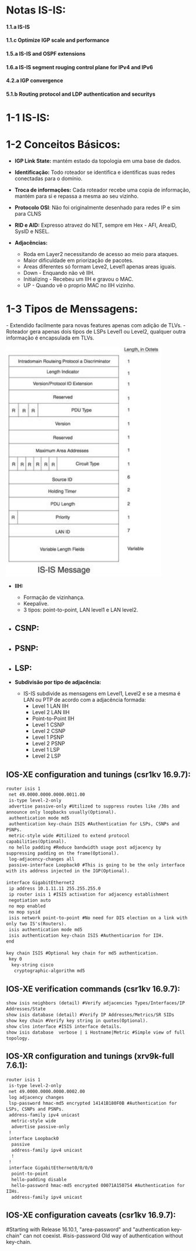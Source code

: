 <h1>Notas IS-IS:</h1>

<h4>1.1.a IS-IS</h4>
<h4>1.1.c Optimize IGP scale and performance</h4>
<h4>1.5.a IS-IS and OSPF extensions</h4>
<h4>1.6.a IS-IS segment rouging control plane for IPv4 and IPv6</h4>
<h4>4.2.a IGP convergence</h4>
<h4>5.1.b Routing protocol and LDP authentication and securitys</h4>

<h1>1-1 IS-IS:</h1>

<h1>1-2 Conceitos Básicos:</h1>

- **IGP Link State:** mantém estado da topologia em uma base de dados.
- **Identificação:** Todo roteador se identifica e identificas suas redes conectadas para o domínio.
- **Troca de informações:** Cada roteador recebe uma copia de informação, mantém para si e repassa a mesma ao seu vizinho.
- **Protocolo OSI**: Não foi originalmente desenhado para redes IP e sim para CLNS
- **RID e AID:** Expresso atravez do NET, sempre em Hex - AFI, AreaID, SysID e NSEL.

- **Adjacências:**
   - Roda em Layer2 necessitando de acesso ao meio para ataques.
   - Maior dificuldade em priorização de pacotes.
   - Areas diferentes só formam Leve2, Level1 apenas areas iguais.
   - Down - Enquando não vê IIH.
   - Initializing - Recebeu um IIH e gravou o MAC.
   - UP - Quando vê o proprio MAC no IIH vizinho.

<h1>1-3 Tipos de Menssagens:</h1>
- Extendido facilmente para novas features apenas com adição de TLVs.
- Roteador gera apenas dois tipos de LSPs Level1 ou Level2, qualquer outra informação é encapsulada em TLVs.

   ![Cabeçalho ISIS](/Imagens/isis-header.png)

- **IIH:**
    - Formação de vizinhança.
    - Keepalive.
    - 3 tipos: point-to-point, LAN level1 e LAN level2. 
- **CSNP:**
    - 
- **PSNP:**
    - 
- **LSP:**
    - 

- **Subdivisão por tipo de adjacência:**
   - IS-IS subdivide as mensagens em Level1, Level2 e se a mesma é LAN ou PTP de acordo com a adjacência formada:
      - Level 1 LAN IIH
      - Level 2 LAN IIH
      - Point-to-Point IIH
      - Level 1 CSNP
      - Level 2 CSNP
      - Level 1 PSNP
      - Level 2 PSNP
      - Level 1 LSP
      - Level 2 LSP

<h2>IOS-XE configuration and tunings (csr1kv 16.9.7):</h2>

    router isis 1
     net 49.0000.0000.0000.0011.00
     is-type level-2-only
     advertise passive-only #Utilized to suppress routes like /30s and announce only loopbacks usually(Optional).
     authentication mode md5
     authentication key-chain ISIS #Authentication for LSPs, CSNPs and PSNPs.
     metric-style wide #Utilized to extend protocol capabilities(Optional).
     no hello padding #Reduce bandwidth usage post adjacency by suppressing padding on the frame(Optional).
     log-adjacency-changes all
     passive-interface Loopback0 #This is going to be the only interface with its address injected in the IGP(Optional).
    
    interface GigabitEthernet2
     ip address 10.1.11.11 255.255.255.0
     ip router isis 1 #ISIS activation for adjacency establishment
     negotiation auto
     no mop enabled
     no mop sysid
     isis network point-to-point #No need for DIS election on a link with only two IS's(Routers).
     isis authentication mode md5
     isis authentication key-chain ISIS #Authenticarion for IIH.
    end
    
    key chain ISIS #Optional key chain for md5 authentication.
     key 0
      key-string cisco
       cryptographic-algorithm md5

<h2>IOS-XE verification commands (csr1kv 16.9.7):</h2>

    show isis neighbors (detail) #Verify adjacencies Types/Interfaces/IP Addresses/State
    show isis database (detail) #Verify IP Addresses/Metrics/SR SIDs
    show key chain #Verify key string in quotes(Optional).
    show clns interface #ISIS interface details.
    show isis database  verbose | i Hostname|Metric #Simple view of full topology.

<h2>IOS-XR configuration and tunings (xrv9k-full 7.6.1):</h2>

    router isis 1
     is-type level-2-only
     net 49.0000.0000.0000.0002.00
     log adjacency changes
     lsp-password hmac-md5 encrypted 14141B180F0B #Authentication for LSPs, CSNPs and PSNPs.
     address-family ipv4 unicast
      metric-style wide
      advertise passive-only
     !
     interface Loopback0
      passive
      address-family ipv4 unicast
      !
     !
     interface GigabitEthernet0/0/0/0
      point-to-point
      hello-padding disable
      hello-password hmac-md5 encrypted 00071A150754 #Authentication for IIHs.
      address-family ipv4 unicast

<h2>IOS-XE configuration caveats (csr1kv 16.9.7):</h2>

#Starting with Release 16.10.1, "area-password" and "authentication key-chain" can not coexist.
#isis-password Old way of authentication without key-chain.
